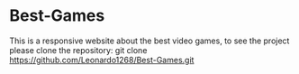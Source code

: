 # Best-Games
This is a responsive website about the best video games, to see the project please clone the repository: git clone https://github.com/Leonardo1268/Best-Games.git
